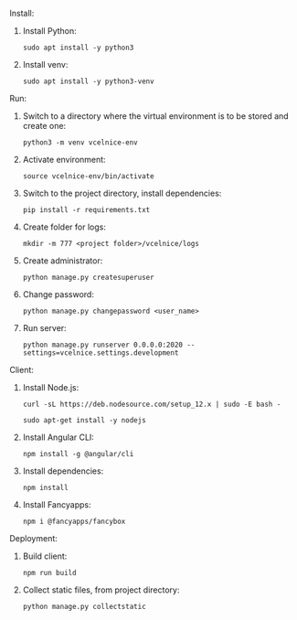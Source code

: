 Install:
1. Install Python:

    `sudo apt install -y python3`
    
2. Install venv:

    `sudo apt install -y python3-venv`
    
Run: 

1. Switch to a directory where the virtual environment is to be stored and create one:

    `python3 -m venv vcelnice-env`
    
2. Activate environment:

    `source vcelnice-env/bin/activate`

3. Switch to the project directory, install dependencies:
    
    `pip install -r requirements.txt`
    
4. Create folder for logs:

    `mkdir -m 777 <project folder>/vcelnice/logs`
    
5. Create administrator:

    `python manage.py createsuperuser`
    
6. Change password: 
    
    `python manage.py changepassword <user_name>`
    
7. Run server:

    `python manage.py runserver 0.0.0.0:2020 --settings=vcelnice.settings.development`
    
Client:

1. Install Node.js:

    `curl -sL https://deb.nodesource.com/setup_12.x | sudo -E bash -`
    
    `sudo apt-get install -y nodejs`

2. Install Angular CLI:

    `npm install -g @angular/cli`
    
3. Install dependencies:

    `npm install`
    
4. Install Fancyapps:

    `npm i @fancyapps/fancybox`
    
Deployment:
    
1. Build client:
    
    `npm run build`
    
2. Collect static files, from project directory:

    `python manage.py collectstatic`
